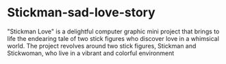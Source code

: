 # Stickman-sad-love-story
"Stickman Love" is a delightful computer graphic mini project that brings to life the endearing tale of two stick figures who discover love in a whimsical world. The project revolves around two stick figures, Stickman and Stickwoman, who live in a vibrant and colorful environment
